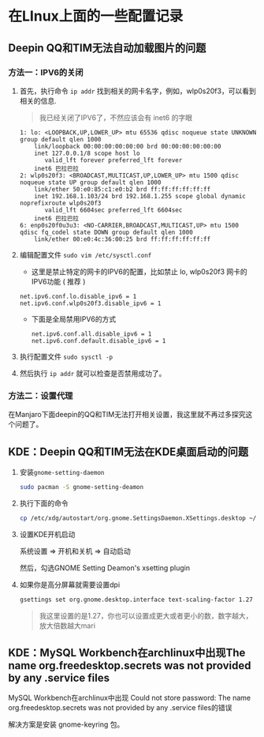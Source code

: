 # 在LInux上面的一些配置记录

## Deepin QQ和TIM无法自动加载图片的问题

### 方法一：IPV6的关闭

1. 首先，执行命令 `ip addr` 找到相关的网卡名字，例如，wlp0s20f3，可以看到相关的信息.

   > 我已经关闭了IPV6了，不然应该会有 inet6 的字眼

   ```
   1: lo: <LOOPBACK,UP,LOWER_UP> mtu 65536 qdisc noqueue state UNKNOWN group default qlen 1000
       link/loopback 00:00:00:00:00:00 brd 00:00:00:00:00:00
       inet 127.0.0.1/8 scope host lo
          valid_lft forever preferred_lft forever
       inet6 巴拉巴拉
   2: wlp0s20f3: <BROADCAST,MULTICAST,UP,LOWER_UP> mtu 1500 qdisc noqueue state UP group default qlen 1000
       link/ether 50:e0:85:c1:e0:b2 brd ff:ff:ff:ff:ff:ff
       inet 192.168.1.103/24 brd 192.168.1.255 scope global dynamic noprefixroute wlp0s20f3
          valid_lft 6604sec preferred_lft 6604sec
       inet6 巴拉巴拉
   6: enp0s20f0u3u3: <NO-CARRIER,BROADCAST,MULTICAST,UP> mtu 1500 qdisc fq_codel state DOWN group default qlen 1000
       link/ether 00:e0:4c:36:00:25 brd ff:ff:ff:ff:ff:ff
   ```

2. 编辑配置文件 `sudo vim /etc/sysctl.conf`

   + 这里是禁止特定的网卡的IPV6的配置，比如禁止 lo, wlp0s20f3 网卡的IPV6功能 ( 推荐 )

   	``` 
   	net.ipv6.conf.lo.disable_ipv6 = 1
   	net.ipv6.conf.wlp0s20f3.disable_ipv6 = 1
   	```
	
   
   + 下面是全局禁用IPV6的方式
   
     ``` 
     net.ipv6.conf.all.disable_ipv6 = 1
     net.ipv6.conf.default.disable_ipv6 = 1
     ```
   
3. 执行配置文件 `sudo sysctl -p`

4. 然后执行 `ip addr` 就可以检查是否禁用成功了。

### 方法二：设置代理

在Manjaro下面deepin的QQ和TIM无法打开相关设置，我这里就不再过多探究这个问题了。

## KDE：Deepin QQ和TIM无法在KDE桌面启动的问题

1. 安装`gnome-setting-daemon`

   ```bash
   sudo pacman -S gnome-setting-deamon
   ```

2. 执行下面的命令

   ```bash
   cp /etc/xdg/autostart/org.gnome.SettingsDaemon.XSettings.desktop ~/.config/autostart
   ```

3. 设置KDE开机启动

   系统设置 => 开机和关机 => 自动启动

   然后，勾选GNOME Setting Deamon's xsetting plugin

4. 如果你是高分屏幕就需要设置dpi

   ```bash
   gsettings set org.gnome.desktop.interface text-scaling-factor 1.27
   ```

   > 我这里设置的是1.27，你也可以设置成更大或者更小的数，数字越大，放大倍数越大mari

## KDE：MySQL Workbench在archlinux中出现The name org.freedesktop.secrets was not provided by any .service files

MySQL Workbench在archlinux中出现 Could not store password: The name org.freedesktop.secrets was not provided by any .service files的错误

解决方案是安装 gnome-keyring 包。